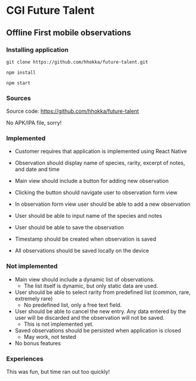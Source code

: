 # CGI Future Talent

## Offline First mobile observations



### Installing application

`git clone https://github.com/hhokka/future-talent.git`

`npm install`

`npm start`



### Sources

Source code: https://github.com/hhokka/future-talent

No APK/IPA file, sorry!



### Implemented

- Customer requires that application is implemented using React Native

- Observation should display name of species, rarity, excerpt of notes, and date and time

- Main view should include a button for adding new observation

- Clicking the button should navigate user to observation form view

- In observation form view user should be able to add a new observation

- User should be able to input name of the species and notes

- User should be able to save the observation

- Timestamp should be created when observation is saved

- All observations should be saved locally on the device

  

### Not implemented

- Main view should include a dynamic list of observations.
  - The list itself is dynamic, but only static data are used.
- User should be able to select rarity from predefined list (common, rare, extremely rare)
  - No predefined list, only a free text field.
- User should be able to cancel the new entry. Any data entered by the user will be discarded
  and the observation will not be saved.
  - This is not implemented yet.
- Saved observations should be persisted when application is closed
  - May work, not tested
- No bonus features



### Experiences

This was fun, but time ran out too quickly!